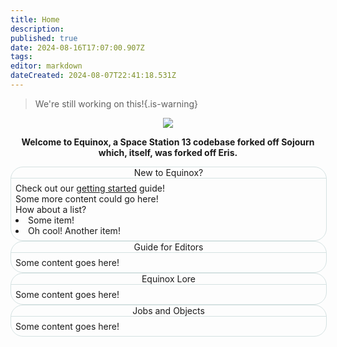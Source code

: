 ```yaml
---
title: Home
description: 
published: true
date: 2024-08-16T17:07:00.907Z
tags: 
editor: markdown
dateCreated: 2024-08-07T22:41:18.531Z
---
```


> We're still working on this!{.is-warning}

<!-- ![wikibanner1.png](/wikibanner1.png) -->
<center>
  <img src="https://wiki.bluespace.engineer/wikibanner1white.png" />
  

<strong>Welcome to Equinox, a Space Station 13 codebase forked off Sojourn which, itself, was forked off Eris.</strong>
</center>

<!-- <span id="hover-element" data-url="https://wiki.bluespace.engineer/en/test-content-hover-page">Hover over this text</span>
<div id="content-container"></div> -->

<style>
.v-main .contents blockquote.is-test {
  background-color: #fff3e0;
  border-color: #ffb74d;
  color: #b33f00
}
.v-main .contents blockquote.is-test:before {
  content: "🕒"
}
.v-main .contents blockquote.is-test code:not([class^=language-]) {
  background-color: #fff3e0;
  color: #ef6c00
}
.theme--dark .v-main .contents blockquote.is-test {
  background-color: #cd4800;
  color: #ffe0b2;
  border-color: #ff9800;
  box-shadow: 0 0 2px 0 #212121
}
.v-main .contents #hover-element {
  color: #007bff;
  cursor: pointer;
  text-decoration: underline
}
.v-main .contents #content-container {
  margin-top: 20px;
  padding: 10px;
  border: 1px solid #ddd;
  display: none
}
.v-main .contents #tooltip-container {
  position: absolute;
  background-color: #333;
  color: #fff;
  padding: 10px;
  border-radius: 5px;
  display: none;
  z-index: 1000;
  width: 90%;
  font-size: .9em;
  box-shadow: 0 4px 8px rgba(0,0,0,.2)
}
.v-main .contents #tooltip-container::after {
  content: "";
  position: absolute;
  top: 100%;
  left: 50%;
  margin-left: -5px;
  border-width: 5px;
  border-style: solid;
  border-color: #333 transparent transparent transparent
}


div.infobox {
  width: 100%;
  height: fit-content;
  border: 1px solid #d5e2e2;
  border-radius: 20px
}
div.infobox-header {
  width: 100%;
  height: fit-content;
  border-bottom: 1px solid #d5e2e2;
  align-content: center;
  justify-content: center;
  border-radius: 20px 20px 0 0
}
div.infobox-content {
  padding: .5em
}
</style>

<div class="flex sm:flex-row flex-col space-(y-4,sm:y-0,sm:x-4) mt-4">
	<div class="flex flex-col space-y-4 w-full">
		<div class="infobox">
    	<div class="infobox-header bg-blue-600"><center>New to Equinox?<center></div>
      <div class="infobox-content">
        <span class="text-red-600">Check out our <a href="#">getting started</a> guide!</span>
        </br>Some more content could go here!
        </br>How about a list?
        <list>
          <li>Some item!</li>
          <li>Oh cool! Another item!</li>
        </list>
      </div>
    </div>
  	<div class="infobox">
    	<div class="infobox-header bg-red-600"><center>Guide for Editors<center></div>
			<div class="infobox-content">Some content goes here!</div>
		</div>
	</div>
  <div class="flex flex-col space-y-4 w-full">
		<div class="infobox">
    	<div class="infobox-header bg-green-600"><center>Equinox Lore<center></div>
			<div class="infobox-content">Some content goes here!</div>
		</div>
  	<div class="infobox">
    	<div class="infobox-header bg-orange-600"><center>Jobs and Objects<center></div>
			<div class="infobox-content">Some content goes here!</div>
		</div>
	</div>
</div>
